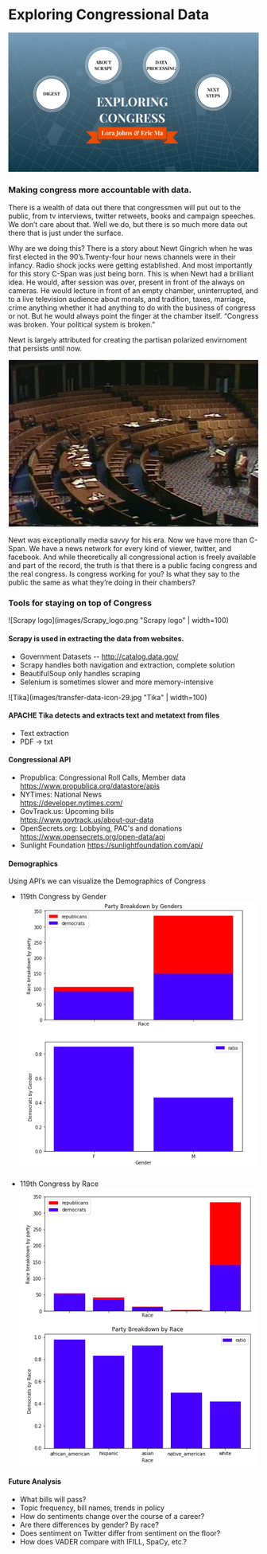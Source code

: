 # Exploring Congressional Data
![Exploring Congressional Data](images/Title_image.png "Exploring Congressional Data")

### Making congress more accountable with data.

There is a wealth of data out there that congressmen will put out to the public, from tv interviews, twitter retweets, books and campaign speeches. We don’t care about that. Well we do, but there is so much more data out there that is just under the surface.

Why are we doing this? There is a story about Newt Gingrich when he was first elected in the 90’s.Twenty-four hour news channels were in their infancy. Radio shock jocks were getting established. And most importantly for this story C-Span was just being born. This is when Newt had a brilliant idea. He would, after session was over, present in front of the always on cameras. He would lecture in front of an empty chamber, uninterrupted, and to a live television audience about morals, and tradition, taxes, marriage, crime anything whether it had anything to do with the business of congress or not. But he would always point the finger at the chamber itself. “Congress was broken. Your political system is broken.”

Newt is largely attributed for creating the partisan polarized envirnoment that persists until now.

![Newt Gingrich](images/Newt_Gingrich_empty1-1.jpg "Newt Gingrich")

Newt was exceptionally media savvy for his era. Now we have more than C-Span. We have a news network for every kind of viewer, twitter, and facebook.
And while theoretically all congressional action is freely available and part of the record, the truth is that there is a public facing congress and the real congress. Is congress working for you? Is what they say to the public the same as what they’re doing in their chambers?

### Tools for staying on top of Congress
![Scrapy logo](images/Scrapy_logo.png "Scrapy logo" | width=100)

#### Scrapy is used in extracting the data from websites.
- Government Datasets
-- http://catalog.data.gov/
- Scrapy handles both navigation and extraction, complete solution
- BeautifulSoup only handles scraping
- Selenium is sometimes slower and more memory-intensive

![Tika](images/transfer-data-icon-29.jpg "Tika" | width=100)

#### APACHE Tika detects and extracts text and metatext from files
- Text extraction
- PDF -> txt

#### Congressional API
- Propublica: Congressional Roll Calls, Member data   
  https://www.propublica.org/datastore/apis
- NYTimes: National News  
https://developer.nytimes.com/
- GovTrack.us: Upcoming bills  
https://www.govtrack.us/about-our-data
- OpenSecrets.org: Lobbying, PAC's and donations  
https://www.opensecrets.org/open-data/api
- Sunlight Foundation
https://sunlightfoundation.com/api/

#### Demographics
Using API’s we can visualize the Demographics of Congress
- 119th Congress by Gender
![Congress by Gender](images/Congress_by_Gender.png "Congress by Gender")

- 119th Congress by Race
![Congress by Race](images/Congress_by_Race.png "Congress by Race")

#### Future Analysis
- What bills will pass?
- Topic frequency, bill names, trends in policy
- How do sentiments change over the course of a career?
- Are there differences by gender? By race?
- Does sentiment on Twitter differ from sentiment on the floor?
- How does VADER compare with IFILL, SpaCy, etc.?
